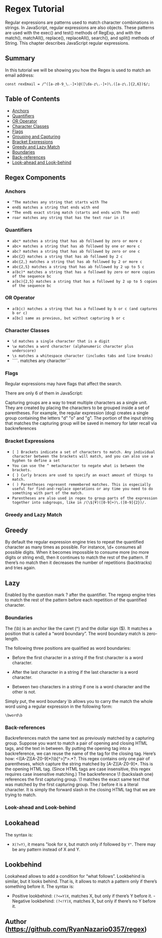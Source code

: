 # Regex Tutorial

Regular expressions are patterns used to match character combinations in strings. In JavaScript, regular expressions are also objects. These patterns are used with the exec() and test() methods of RegExp, and with the match(), matchAll(), replace(), replaceAll(), search(), and split() methods of String. This chapter describes JavaScript regular expressions.

## Summary

In this tutorial we will be showing you how the Regex is used to match an email address:

```const rexEmail = /^([a-z0-9_\.-]+)@([\da-z\.-]+)\.([a-z\.]{2,6})$/;```

## Table of Contents

- [Anchors](#anchors)
- [Quantifiers](#quantifiers)
- [OR Operator](#or-operator)
- [Character Classes](#character-classes)
- [Flags](#flags)
- [Grouping and Capturing](#grouping-and-capturing)
- [Bracket Expressions](#bracket-expressions)
- [Greedy and Lazy Match](#greedy-and-lazy-match)
- [Boundaries](#boundaries)
- [Back-references](#back-references)
- [Look-ahead and Look-behind](#look-ahead-and-look-behind)

## Regex Components

### Anchors

- ```^The matches any string that starts with The```
- ```end$ matches a string that ends with end```
- ```^The end$ exact string match (starts and ends with The end)```
- ```roar matches any string that has the text roar in it```

### Quantifiers

- ```abc* matches a string that has ab followed by zero or more c```
- ```abc+ matches a string that has ab followed by one or more c```
- ```abc? matches a string that has ab followed by zero or one c```
- ```abc{2} matches a string that has ab followed by 2 c```
- ```abc{2,} matches a string that has ab followed by 2 or more c```
- ```abc{2,5} matches a string that has ab followed by 2 up to 5 c```
- ```a(bc)* matches a string that has a followed by zero or more copies of the sequence bc```
- ```a(bc){2,5} matches a string that has a followed by 2 up to 5 copies of the sequence bc```

### OR Operator

- ```a(b|c) matches a string that has a followed by b or c (and captures b or c)```
- ```a[bc] same as previous, but without capturing b or c```

### Character Classes

- ```\d matches a single character that is a digit```
- ```\w matches a word character (alphanumeric character plus underscore)```
- ```\s matches a whitespace character (includes tabs and line breaks)```
- ````. matches any character```
### Flags

<p>Regular expressions may have flags that affect the search.</p>

<p>There are only 6 of them in JavaScript:</p - ```i With this flag the search is case-insensitive: no difference between A and a.``` - ```g With this flag the search looks for all matches, without it – only the first match is returned.``` - ```m Multiline mode.``` - ```s Enables “dotall” mode, that allows a dot . to match newline character \n.``` - ```u Enables full Unicode support. The flag enables correct processing of surrogate pairs.``` - ```y “Sticky” mode: searching at the exact position in the text.``` ### Grouping and Capturing <p>Capturing groups are a way to treat multiple characters as a single unit. They are created by placing the characters to be grouped inside a set of parentheses. For example, the regular expression (dog) creates a single group containing the letters "d" "o" and "g". The portion of the input string that matches the capturing group will be saved in memory for later recall via backreferences</p>

### Bracket Expressions

- ```[ ] Brackets indicate a set of characters to match. Any individual character between the brackets will match, and you can also use a hyphen to define a set```
- ```You can use the ^ metacharacter to negate what is between the brackets.```
- ```{ } Curly braces are used to specify an exact amount of things to match.```
- ```( ) Parentheses represent remembered matches. This is especially useful for find-and-replace operations or any time you need to do something with part of the match.```
- ```Parentheses are also used in regex to group parts of the expression together into subgroups, like in /(\$|¥)([0-9]+)\.([0-9]{2})/.```

### Greedy and Lazy Match

## Greedy
<p>By default the regular expression engine tries to repeat the quantified character as many times as possible. For instance, \d+ consumes all possible digits. When it becomes impossible to consume more (no more digits or string end), then it continues to match the rest of the pattern. If there’s no match then it decreases the number of repetitions (backtracks) and tries again.</p>

## Lazy
<p>Enabled by the question mark ? after the quantifier. The regexp engine tries to match the rest of the pattern before each repetition of the quantified character.</p>

### Boundaries

<p>The (\b) is an anchor like the caret (^) and the dollar sign ($). It matches a position that is called a “word boundary”. The word boundary match is zero-length.</p>

<p>The following three positions are qualified as word boundaries:

  - <p>Before the first character in a string if the first character is a word character.</p>
  - <p>After the last character in a string if the last character is a word character.</p>
  - <p>Between two characters in a string if one is a word character and the other is not.</p>

  <p>Simply put, the word boundary \b allows you to carry the match the whole word using a regular expression in the following form:</p>

  ```\bword\b```
 ### Back-references

  <p>Backreferences match the same text as previously matched by a capturing group. Suppose you want to match a pair of opening and closing HTML tags, and the text in between. By putting the opening tag into a backreference, we can reuse the name of the tag for the closing tag. Here’s how: <([A-Z][A-Z0-9]*)\b[^>]*>.*?</\1>. This regex contains only one pair of parentheses, which capture the string matched by [A-Z][A-Z0-9]*. This is the opening HTML tag. (Since HTML tags are case insensitive, this regex requires case insensitive matching.) The backreference \1 (backslash one) references the first capturing group. \1 matches the exact same text that was matched by the first capturing group. The / before it is a literal character. It is simply the forward slash in the closing HTML tag that we are trying to match.</p>

  ### Look-ahead and Look-behind

  ## Lookahead
  The syntax is:
  - ```X(?=Y)```, it means "look for ```X```, but match only if followed by ```Y"```. There may be any pattern instead of X and Y.
  ## Lookbehind
  Lookahead allows to add a condition for “what follows”.
  Lookbehind is similar, but it looks behind. That is, it allows to match a pattern only if there’s something before it.
  The syntax is:
  - Positive lookbehind: ```(?<=Y)X```, matches X, but only if there’s Y before it. - Negative lookbehind: ```(?<!Y)X```, matches X, but only if there’s no Y before it. 
  ## Author (https://github.com/RyanNazario0357/regex)